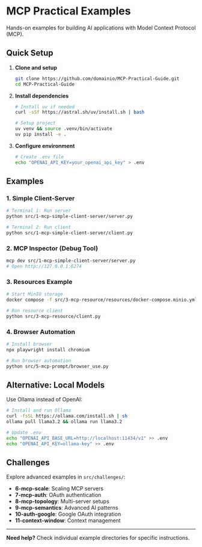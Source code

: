 # MCP Practical Examples

Hands-on examples for building AI applications with Model Context Protocol (MCP).

## Quick Setup

1. **Clone and setup**
   ```bash
   git clone https://github.com/domainio/MCP-Practical-Guide.git
   cd MCP-Practical-Guide
   ```

2. **Install dependencies**
   ```bash
   # Install uv if needed
   curl -sSf https://astral.sh/uv/install.sh | bash
   
   # Setup project
   uv venv && source .venv/bin/activate
   uv pip install -e .
   ```

3. **Configure environment**
   ```bash
   # Create .env file
   echo "OPENAI_API_KEY=your_openai_api_key" > .env
   ```

## Examples

### 1. Simple Client-Server
```bash
# Terminal 1: Run server
python src/1-mcp-simple-client-server/server.py

# Terminal 2: Run client  
python src/1-mcp-simple-client-server/client.py
```

### 2. MCP Inspector (Debug Tool)
```bash
mcp dev src/1-mcp-simple-client-server/server.py
# Open http://127.0.0.1:6274
```

### 3. Resources Example
```bash
# Start MinIO storage
docker compose -f src/3-mcp-resource/resources/docker-compose.minio.yml up

# Run resource client
python src/3-mcp-resource/client.py
```

### 4. Browser Automation
```bash
# Install browser
npx playwright install chromium

# Run browser automation
python src/5-mcp-prompt/browser_use.py
```

## Alternative: Local Models

Use Ollama instead of OpenAI:

```bash
# Install and run Ollama
curl -fsSL https://ollama.com/install.sh | sh
ollama pull llama3.2 && ollama run llama3.2

# Update .env
echo "OPENAI_API_BASE_URL=http://localhost:11434/v1" >> .env
echo "OPENAI_API_KEY=ollama-key" >> .env
```

## Challenges

Explore advanced examples in `src/challenges/`:
- **6-mcp-scale**: Scaling MCP servers
- **7-mcp-auth**: OAuth authentication  
- **8-mcp-topology**: Multi-server setups
- **9-mcp-semantics**: Advanced AI patterns
- **10-auth-google**: Google OAuth integration
- **11-context-window**: Context management

---

**Need help?** Check individual example directories for specific instructions.

